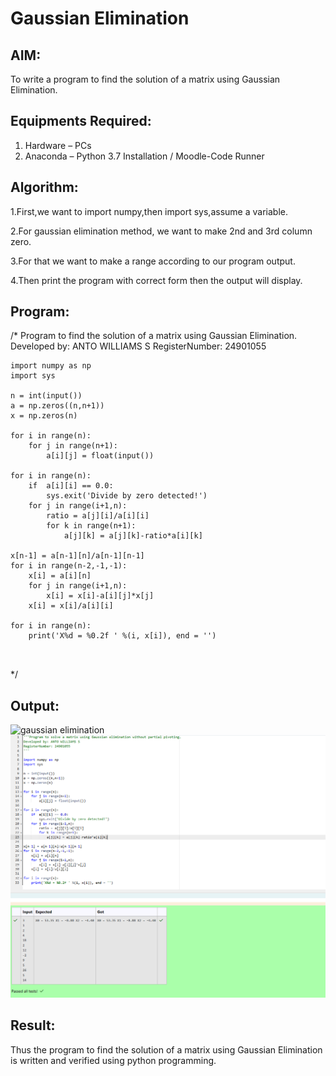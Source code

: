 # Gaussian Elimination

## AIM:
To write a program to find the solution of a matrix using Gaussian Elimination.

## Equipments Required:
1. Hardware – PCs
2. Anaconda – Python 3.7 Installation / Moodle-Code Runner

## Algorithm:
1.First,we want to import numpy,then import sys,assume a variable.

2.For gaussian elimination method, we want to make 2nd and 3rd column zero.

3.For that we want to make a range according to our program output.

4.Then print the program with correct form then the output will display.

## Program:

/*
Program to find the solution of a matrix using Gaussian Elimination.
Developed by: ANTO WILLIAMS S
RegisterNumber: 24901055
```
import numpy as np
import sys

n = int(input())
a = np.zeros((n,n+1))
x = np.zeros(n)

for i in range(n):
    for j in range(n+1):
        a[i][j] = float(input())

for i in range(n):
    if  a[i][i] == 0.0:
        sys.exit('Divide by zero detected!')
    for j in range(i+1,n):
        ratio = a[j][i]/a[i][i]
        for k in range(n+1):
            a[j][k] = a[j][k]-ratio*a[i][k]

x[n-1] = a[n-1][n]/a[n-1][n-1]
for i in range(n-2,-1,-1):
    x[i] = a[i][n]
    for j in range(i+1,n):
        x[i] = x[i]-a[i][j]*x[j]
    x[i] = x[i]/a[i][i]

for i in range(n):
    print('X%d = %0.2f ' %(i, x[i]), end = '')



```
*/


## Output:
![gaussian elimination]()![alt text](<Screenshot 2024-12-26 140940.png>)


## Result:
Thus the program to find the solution of a matrix using Gaussian Elimination is written and verified using python programming.

